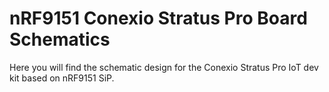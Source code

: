 # nRF9151 Conexio Stratus Pro Board Schematics
Here you will find the schematic design for the Conexio Stratus Pro IoT dev kit based on nRF9151 SiP.

